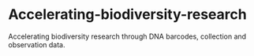 # Accelerating-biodiversity-research
Accelerating biodiversity research through DNA barcodes, collection and observation data.
